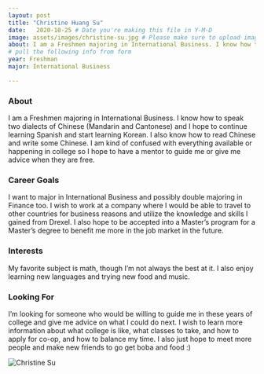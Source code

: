 ```yaml
---
layout: post
title: "Christine Huang Su"
date:   2020-10-25 # Date you're making this file in Y-M-D
image: assets/images/christine-su.jpg # Please make sure to upload image in /assets/images/fname-lastname.ext format 
about: I am a Freshmen majoring in International Business. I know how to speak two dialects of Chinese (Mandarin and Cantonese) and I hope to continue learning Spanish and start learning Korean. I also know how to read Chinese and write some Chinese. I am kind of confused with everything available or happening in college so I hope to have a mentor to guide me or give me advice when they are free. # "Briefly describe yourself"
# pull the following info from form
year: Freshman
major: International Business

---
```


### About

I am a Freshmen majoring in International Business. I know how to speak two dialects of Chinese (Mandarin and Cantonese) and I hope to continue learning Spanish and start learning Korean. I also know how to read Chinese and write some Chinese. I am kind of confused with everything available or happening in college so I hope to have a mentor to guide me or give me advice when they are free.

### Career Goals

I want to major in International Business and possibly double majoring in Finance too. I wish to work at a company where I would be able to travel to other countries for business reasons and utilize the knowledge and skills I gained from Drexel. I also hope to be accepted into a Master’s program for a Master’s degree to benefit me more in the job market in the future. 

### Interests

My favorite subject is math, though I’m not always the best at it. I also enjoy learning new languages and trying new food and music. 

### Looking For

I’m looking for someone who would be willing to guide me in these years of college and give me advice on what I could do next. I wish to learn more information about what college is like, what classes to take, and how to apply for co-op, and how to balance my time. I also just hope to meet more people and make new friends to go get boba and food :) 

<div class="text-center my-5">
    <img src="{{ "assets/images/christine-su.jpg" | absolute_url }}" alt="Christine Su" class="rounded post-img" />
</div>